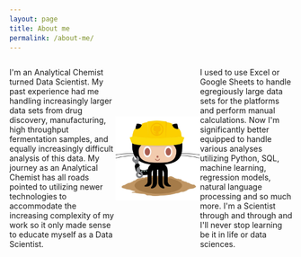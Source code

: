 ```yaml
---
layout: page
title: About me
permalink: /about-me/
---
```


<div style="display: flex; align-items: center;">
  <div>
    <p>I'm an Analytical Chemist turned Data Scientist. My past experience had me handling increasingly larger data sets from drug discovery, manufacturing, high throughput fermentation samples, and equally increasingly difficult analysis of this data. My journey as an Analytical Chemist has all roads pointed to utilizing newer technologies to accommodate the increasing complexity of my work so it only made sense to educate myself as a Data Scientist.</p>
  </div>
  <img src="../images/404.jpg" alt="Image" style="width: 150px; margin: 20px auto;">
  <div>
    <p> I used to use Excel or Google Sheets to handle egregiously large data sets for the platforms and perform manual calculations. Now I'm significantly better equipped to handle various analyses utilizing Python, SQL, machine learning, regression models, natural language processing and so much more. I'm a Scientist through and through and I'll never stop learning be it in life or data sciences.</p>
    </div>
</div>